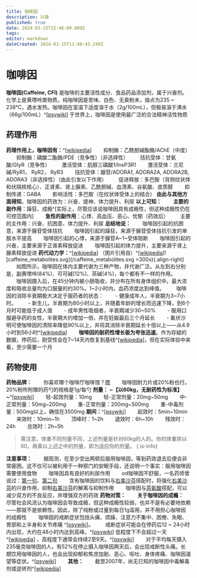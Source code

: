 ```yaml
---
title: 咖啡因
description: 兴奋
published: true
date: 2024-03-15T15:46:09.009Z
tags: 
editor: markdown
dateCreated: 2024-03-15T11:40:45.249Z
---
```


# 咖啡因

**咖啡因(Caffeine, CFI)** 是咖啡的主要活性成分、食品药品添加剂，属于兴奋剂。
化学上是黄嘌呤类物质，纯咖啡因是苦味、白色、无臭粉末，熔点为235 ~ 238°C，遇水发热。咖啡因在室温下适度溶于水（2g/100mL），但极易溶于沸水（66g/100mL）^[[psywiki](https://m.psychonautwiki.org/wiki/Caffeine#)]
于世界上，咖啡因是使用最广泛的合法精神活性物质

## 药理作用
**药理作用上，咖啡因有：**^[[wikipedia](https://en.wikipedia.org/wiki/Caffeine)]
　　抑制酶：乙酰胆碱酯酶/AChE（中度）
　　抑制酶：磷酸二酯酶/PDE（竞争性）（非选择性）
　　拮抗受体：甘氨酸/GlyR（竞争性）
　　激活受体：肌醇三磷酸1/InsP3R1
　　激活受体：兰尼碱/RyR1， RyR2， RyR3
　　拮抗受体：腺苷/ADORA1, ADORA2A, ADORA2B, ADORA3（非选择性）（由此引发以下作用）
　　促进释放：多巴胺（背侧纹状体和伏隔核核心）、正肾素、肾上腺素、乙酰胆碱、血清素、谷氨酸、皮质醇
　　抑制传递：GABA
　　影响活性：多巴胺（在纹状体受体上的结合）
**由此与其他方面得知**，咖啡因的药效为：兴奋、提神、体力提升、利尿
**以上可知：**
　　**主要的副作用**：躁狂、成瘾^[实际上，尽管应该说咖啡因具有成瘾性，但这种成瘾性仍在可控范围内]
　　**急性的副作用**：心悸、高血压、恶心、忧郁（药效后）
　　主要的主作用：兴奋、抗困意、体力提升、利尿
**总结地说：**
　　咖啡因引起的抗困意，来源于腺苷受体拮抗
　　咖啡因引起的躁狂，来源于腺苷受体拮抗引发的单胺水平提高
　　咖啡因引起的心悸，来源于腺苷A~1~受体阻断
　　咖啡因引起的兴奋，主要来源于正肾素释放促进
　　咖啡因引起的体力提升，主要来源于肾上腺素释放促进
**药代动力学：**^[[wikipedia](https://en.wikipedia.org/wiki/Caffeine)]
（图片引用自）^[[wikipedia](https://en.wikipedia.org/wiki/Caffeine#/media/File:Caffeine_metabolites.svg)]![caffeine_metabolites.svg](/caffeine_metabolites.svg =300x){.align-right}
　　如图所示，咖啡因在体内主要代谢为三种产物，并代谢广泛。从左到右分别是，副黄嘌呤(84%)、可可碱(12%)、茶碱(4%)，每个都有不一样的作用。
　　咖啡因摄入后，在45分钟内被小肠吸收，并分布在所有身体组织中。最大浓度和吸收总量均为口服量的约30%。1~2小时内，血药浓度达到峰值。
　　咖啡因的消除半衰期极大决定于服药者的状态：
　　- 健康成年人，半衰期为3~7小时。
　　- 新生儿，半衰期为80小时以上，并随着年龄的增长而迅速下降，到6个月时可能低于成人值
　　- 成年男性吸烟者，半衰期减少30~50%
　　- 服用口服避孕药的女性，半衰期大约增加一倍，并在妊娠最后三个月延长
　　- 氟伏沙明可使咖啡因的清除率降低90%以上，并将其消除半衰期延长十倍以上——从4.9小时到56小时^[[wikipedia](https://en.wikipedia.org/wiki/Caffeine)]
　　**咖啡因的耐药性增长极为夸张迅速**。作为存疑的数据，停药后，耐受性会在7~14天内恢复到基线^[[wikipedia](https://en.wikipedia.org/wiki/Caffeine)]，但在实际体验中来看，至少需要一个月

## 药物使用
**药物品牌：**
　　你喜欢哪个咖啡厅咖啡馆？[嗯](https://hikarifield.co.jp/stella/)
　　咖啡因耐力片或20%粉也行。20%粉所附赠的药勺的规格是1g/每勺
**剂量： ~【以60kg，无耐药性为标准】~**^[[psywiki](https://m.psychonautwiki.org/wiki/Caffeine#)]
　　轻-起效剂量：10mg
　　轻-正常剂量：20mg~50mg
　　中-正常剂量：50mg~200mg
　　重-正常剂量：200mg~500mg
　　重-中毒剂量：500mg以上，确信在3500mg
**期间：**^[[psywiki](https://m.psychonautwiki.org/wiki/Caffeine#)]
　　起效时：5min~10min
　　来效时：10min~1h
　　顶峰时：1~2h
　　退效时：6h~10h
　　残效时：24h
　　总效时：2h~5h
>需注意，体重不同剂量不同，上述剂量是针对60kg的人的。你的体重除以60，再乘以上述之中的剂量，即为适应你的剂量。
{.is-info}

**注意事项：**
　　据观测，在至少空出两顿后服用咖啡因，等到药效退去后便会非常疲困。这不仅可以被利用于一种邪门的安眠手段，还说明一个事实：服用咖啡因需要使用食物
　　咖啡因具有良好的利尿作用
　　od咖啡因不舒服，一名药师曾说过：[第一句](https://twitter.com/Spr1ngW1nd/status/1538845452904173568)、[第二句](https://twitter.com/Spr1ngW1nd/status/1538282058518126592)
　　含有咖啡因的饮料与[右美沙芬](/zh/右美沙芬)搭配时，将强化[右美沙芬](/zh/右美沙芬)的兴奋作用，抑制[右美沙芬](/zh/右美沙芬)的解离与抑制作用
　　咖啡因与[茶氨酸](/zh/茶氨酸)搭配，可以减少双方的不良反应，并增强双方的药效
**药物对策：**
　　**关于咖啡因的成瘾：**
　　尽管社会风流认为咖啡因会导致成瘾，但这种成瘾性较弱，也并不是有必要地依赖——那就不是依赖性。因此，除了纯粉或过量到每日1g滥用，并不用担心咖啡因的成瘾性
　　咖啡因的戒断症状包括头痛、烦躁、注意力不集中、困倦、失眠、胃部和上半身和关节疼痛 ^[[psywiki](https://m.psychonautwiki.org/wiki/Caffeine#)]。
　　戒断症状可能会在停药后12 ~ 24小时内出现，大约在48小时内达到高峰。^[[psywiki](https://m.psychonautwiki.org/wiki/Caffeine#)] 低程度下不会超过一天 ^[[wikipedia](https://en.wikipedia.org/wiki/Caffeine)] ，高程度下通常会持续2至9天。^[[psywiki](https://m.psychonautwiki.org/wiki/Caffeine#)]
　　对于平均每天摄入235毫克咖啡因的人，有52%在停止摄入咖啡因两天后，会出现戒断性头痛。长期饮用咖啡因的人，也会出现抑郁和焦虑加剧、恶心、呕吐、身体疼痛、咖啡因渴望等症状。^[[psywiki](https://m.psychonautwiki.org/wiki/Caffeine#)]
　　**其他：**
　　截至2007年，尚无已知的咖啡因中毒解毒剂或逆转剂^[[wikipedia](https://en.wikipedia.org/wiki/Caffeine)]